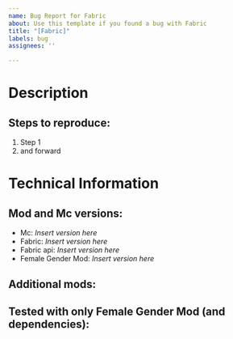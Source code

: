 ```yaml
---
name: Bug Report for Fabric
about: Use this template if you found a bug with Fabric
title: "[Fabric]"
labels: bug
assignees: ''

---
```


# Description

## Steps to reproduce:
1. Step 1
2. and forward

# Technical Information

## Mod and Mc versions:
- Mc: _Insert version here_
- Fabric: _Insert version here_
- Fabric api: _Insert version here_
- Female Gender Mod: _Insert version here_

## Additional mods:

## Tested with only Female Gender Mod (and dependencies):
<!-- Yes or No -->
